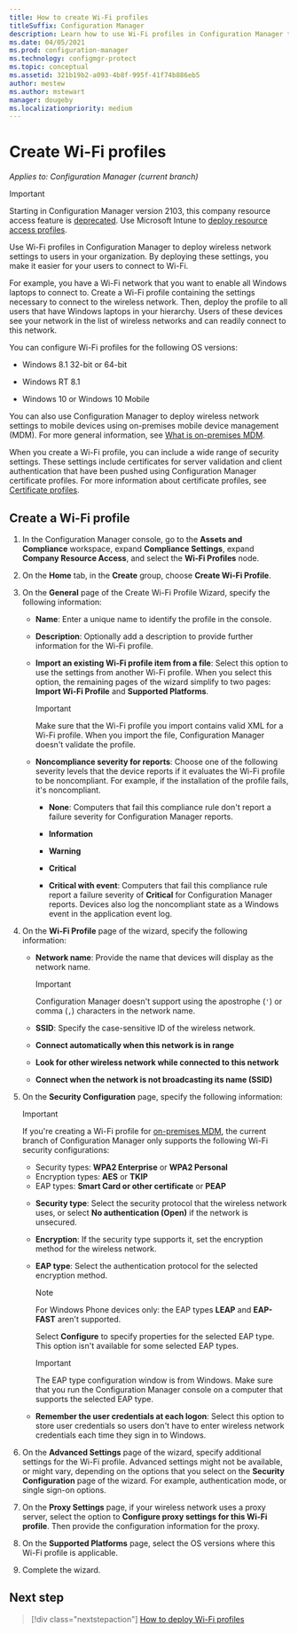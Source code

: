 ```yaml
---
title: How to create Wi-Fi profiles
titleSuffix: Configuration Manager
description: Learn how to use Wi-Fi profiles in Configuration Manager to deploy wireless network settings to users in your organization.
ms.date: 04/05/2021
ms.prod: configuration-manager
ms.technology: configmgr-protect
ms.topic: conceptual
ms.assetid: 321b19b2-a093-4b8f-995f-41f74b886eb5
author: mestew
ms.author: mstewart
manager: dougeby
ms.localizationpriority: medium
---
```


# Create Wi-Fi profiles

*Applies to: Configuration Manager (current branch)*

> [!IMPORTANT]
> Starting in Configuration Manager version 2103, this company resource access feature is [deprecated](../../core/plan-design/changes/deprecated/removed-and-deprecated-cmfeatures.md).<!-- 9315387 --> Use Microsoft Intune to [deploy resource access profiles](../../../intune/configuration/device-profiles.md).

Use Wi-Fi profiles in Configuration Manager to deploy wireless network settings to users in your organization. By deploying these settings, you make it easier for your users to connect to Wi-Fi.  

For example, you have a Wi-Fi network that you want to enable all Windows laptops to connect to. Create a Wi-Fi profile containing the settings necessary to connect to the wireless network. Then, deploy the profile to all users that have Windows laptops in your hierarchy. Users of these devices see your network in the list of wireless networks and can readily connect to this network.  

You can configure Wi-Fi profiles for the following OS versions:

- Windows 8.1 32-bit or 64-bit

- Windows RT 8.1

- Windows 10 or Windows 10 Mobile

You can also use Configuration Manager to deploy wireless network settings to mobile devices using on-premises mobile device management (MDM). For more general information, see [What is on-premises MDM](../../mdm/understand/manage-mobile-devices-with-on-premises-infrastructure.md).

When you create a Wi-Fi profile, you can include a wide range of security settings. These settings include certificates for server validation and client authentication that have been pushed using Configuration Manager certificate profiles. For more information about certificate profiles, see [Certificate profiles](introduction-to-certificate-profiles.md).

## Create a Wi-Fi profile

1. In the Configuration Manager console, go to the **Assets and Compliance** workspace, expand **Compliance Settings**, expand **Company Resource Access**, and select the **Wi-Fi Profiles** node.

1. On the **Home** tab, in the **Create** group, choose **Create Wi-Fi Profile**.

1. On the **General** page of the Create Wi-Fi Profile Wizard, specify the following information:

    - **Name**: Enter a unique name to identify the profile in the console.

    - **Description**: Optionally add a description to provide further information for the Wi-Fi profile.

    - **Import an existing Wi-Fi profile item from a file**: Select this option to use the settings from another Wi-Fi profile. When you select this option, the remaining pages of the wizard simplify to two pages: **Import Wi-Fi Profile** and **Supported Platforms**.

        > [!IMPORTANT]
        > Make sure that the Wi-Fi profile you import contains valid XML for a Wi-Fi profile. When you import the file, Configuration Manager doesn't validate the profile.

    - **Noncompliance severity for reports**: Choose one of the following severity levels that the device reports if it evaluates the Wi-Fi profile to be noncompliant. For example, if the installation of the profile fails, it's noncompliant.

        - **None**: Computers that fail this compliance rule don't report a failure severity for Configuration Manager reports.

        - **Information**

        - **Warning**

        - **Critical**

        - **Critical with event**: Computers that fail this compliance rule report a failure severity of **Critical** for Configuration Manager reports. Devices also log the noncompliant state as a Windows event in the application event log.

1. On the **Wi-Fi Profile** page of the wizard, specify the following information:

    - **Network name**: Provide the name that devices will display as the network name.

        > [!IMPORTANT]
        > Configuration Manager doesn't support using the apostrophe (`'`) or comma (`,`) characters in the network name.

    - **SSID**: Specify the case-sensitive ID of the wireless network.

    - **Connect automatically when this network is in range**
    - **Look for other wireless network while connected to this network**
    - **Connect when the network is not broadcasting its name (SSID)**

1. On the **Security Configuration** page, specify the following information:

    > [!IMPORTANT]
    > If you're creating a Wi-Fi profile for [on-premises MDM](../../mdm/understand/manage-mobile-devices-with-on-premises-infrastructure.md), the current branch of Configuration Manager only supports the following Wi-Fi security configurations:  
    >
    > - Security types: **WPA2 Enterprise** or **WPA2 Personal**  
    > - Encryption types: **AES** or **TKIP**  
    > - EAP types: **Smart Card or other certificate** or **PEAP**  

    - **Security type**: Select the security protocol that the wireless network uses, or select **No authentication (Open)** if the network is unsecured.

    - **Encryption**: If the security type supports it, set the encryption method for the wireless network.

    - **EAP type**: Select the authentication protocol for the selected encryption method.

        > [!NOTE]
        > For Windows Phone devices only: the EAP types **LEAP** and **EAP-FAST** aren't supported.

        Select **Configure** to specify properties for the selected EAP type. This option isn't available for some selected EAP types.

        > [!IMPORTANT]
        > The EAP type configuration window is from Windows. Make sure that you run the Configuration Manager console on a computer that supports the selected EAP type.

    - **Remember the user credentials at each logon**: Select this option to store user credentials so users don't have to enter wireless network credentials each time they sign in to Windows.

1. On the **Advanced Settings** page of the wizard, specify additional settings for the Wi-Fi profile. Advanced settings might not be available, or might vary, depending on the options that you select on the **Security Configuration** page of the wizard. For example, authentication mode, or single sign-on options.

1. On the **Proxy Settings** page, if your wireless network uses a proxy server, select the option to **Configure proxy settings for this Wi-Fi profile**. Then provide the configuration information for the proxy.

1. On the **Supported Platforms** page, select the OS versions where this Wi-Fi profile is applicable.

1. Complete the wizard.

## Next step

> [!div class="nextstepaction"]
> [How to deploy Wi-Fi profiles](deploy-wifi-vpn-email-cert-profiles.md)
